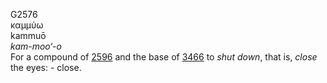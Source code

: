 <body>
  <p>G2576<br>  καμμύω  <br> kammuō  <br><i>kam-moo‘-o </i><br>For a compound of <a href="g2596.htm">2596</a> and the base of <a href="g3466.htm">3466</a>  to <i>shut</i> <i>down</i>, that is, <i>close</i> the eyes: - close.<br></p>
 </body>